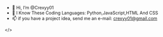 - 👋 Hi, I’m @Crexyy01
- 👀 I Know These Coding Languages: Python,JavaScript,HTML And CSS
- 📫 if you have a project idea, send me an e-mail:
   crexyy01@gmail.com

</>
